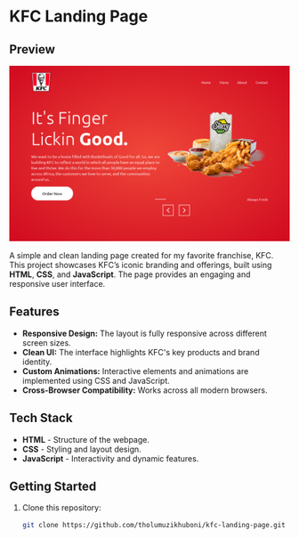 # KFC Landing Page

## Preview

![KFC Landing Page](./images/kfc-landing-page.png)

A simple and clean landing page created for my favorite franchise, KFC. This project showcases KFC’s iconic branding and offerings, built using **HTML**, **CSS**, and **JavaScript**. The page provides an engaging and responsive user interface.

## Features

- **Responsive Design:** The layout is fully responsive across different screen sizes.
- **Clean UI:** The interface highlights KFC's key products and brand identity.
- **Custom Animations:** Interactive elements and animations are implemented using CSS and JavaScript.
- **Cross-Browser Compatibility:** Works across all modern browsers.

## Tech Stack

- **HTML** - Structure of the webpage.
- **CSS** - Styling and layout design.
- **JavaScript** - Interactivity and dynamic features.

## Getting Started

1. Clone this repository:

   ```bash
   git clone https://github.com/tholumuzikhuboni/kfc-landing-page.git
